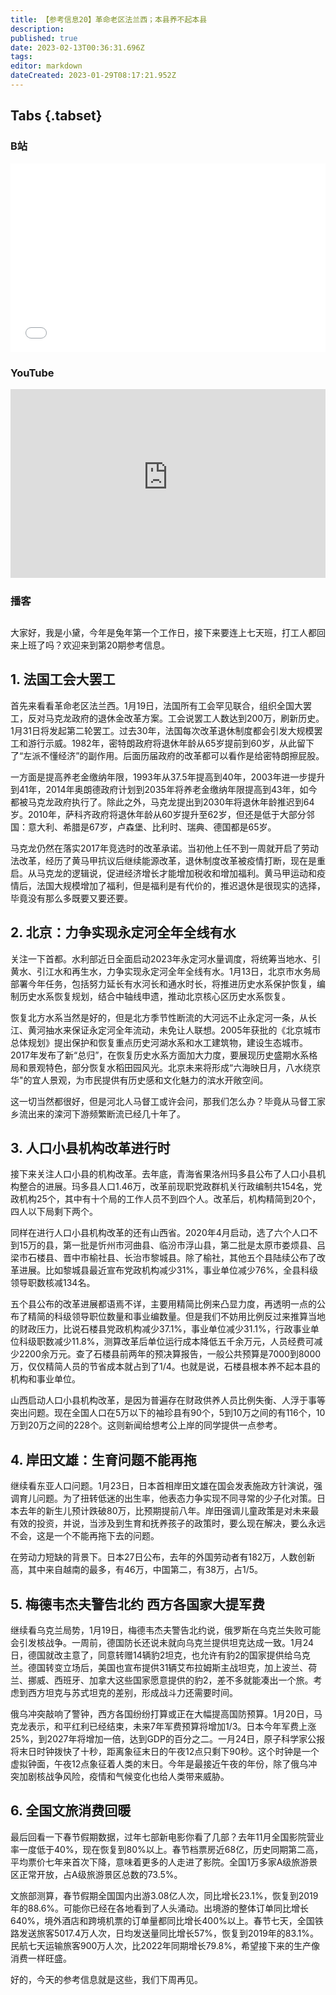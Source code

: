 ```yaml
---
title: 【参考信息20】革命老区法兰西；本县养不起本县
description: 
published: true
date: 2023-02-13T00:36:31.696Z
tags: 
editor: markdown
dateCreated: 2023-01-29T08:17:21.952Z
---
```


## Tabs {.tabset}
### B站
<div style="position: relative; padding: 30% 45%;">
<iframe style="position: absolute; width: 100%; height: 100%; left: 0; top: 0;" src="//player.bilibili.com/player.html?&bvid=BV1T84y1L7JV&page=1&as_wide=1&high_quality=1&danmaku=1&autoplay=0" scrolling="no" border="0" frameborder="no" framespacing="0" allowfullscreen="true"></iframe>
</div>

### YouTube
<div style="position: relative; padding: 30% 45%;">
<iframe style="position: absolute; top: 0; left: 0; width: 100%; height: 100%;" src="https://www.youtube-nocookie.com/embed/FZFqJneeKfc" title="YouTube video player" frameborder="0" allow="accelerometer; autoplay; clipboard-write; encrypted-media; gyroscope; picture-in-picture" allowfullscreen></iframe>
</div>
  
### 播客
<div class="podcast-player"></div>

## 

大家好，我是小黛，今年是兔年第一个工作日，接下来要连上七天班，打工人都回来上班了吗？欢迎来到第20期参考信息。

## 1. 法国工会大罢工

首先来看看革命老区法兰西。1月19日，法国所有工会罕见联合，组织全国大罢工，反对马克龙政府的退休金改革方案。工会说罢工人数达到200万，刷新历史。1月31日将发起第二轮罢工。过去30年，法国每次改革退休制度都会引发大规模罢工和游行示威。1982年，密特朗政府将退休年龄从65岁提前到60岁，从此留下了“左派不懂经济”的副作用。后面历届政府的改革都可以看作是给密特朗擦屁股。

一方面是提高养老金缴纳年限，1993年从37.5年提高到40年，2003年进一步提升到41年，2014年奥朗德政府计划到2035年将养老金缴纳年限提高到43年，如今都被马克龙政府执行了。除此之外，马克龙提出到2030年将退休年龄推迟到64岁。2010年，萨科齐政府将退休年龄从60岁提升至62岁，但还是低于大部分邻国：意大利、希腊是67岁，卢森堡、比利时、瑞典、德国都是65岁。

马克龙仍然在落实2017年竞选时的改革承诺。当初他上任不到一周就开启了劳动法改革，经历了黄马甲抗议后继续能源改革，退休制度改革被疫情打断，现在是重启。从马克龙的逻辑说，促进经济增长才能增加税收和增加福利。黄马甲运动和疫情后，法国大规模增加了福利，但是福利是有代价的，推迟退休是很现实的选择，毕竟没有那么多既要又要还要。

## 2. 北京：力争实现永定河全年全线有水

关注一下首都。水利部近日全面启动2023年永定河水量调度，将统筹当地水、引黄水、引江水和再生水，力争实现永定河全年全线有水。1月13日，北京市水务局部署今年任务，包括努力延长有水河长和通水时长，将推进历史水系保护恢复，编制历史水系恢复规划，结合中轴线申遗，推动北京核心区历史水系恢复。

恢复北方水系当然是好的，但是北方季节性断流的大河远不止永定河一条，从长江、黄河抽水来保证永定河全年流动，未免让人联想。2005年获批的《北京城市总体规划》提出保护和恢复重点历史河湖水系和水工建筑物，建设生态城市。2017年发布了新“总归”，在恢复历史水系方面加大力度，要展现历史盛期水系格局和景观特色，部分恢复水稻田园风光。北京未来将形成“六海映日月，八水绕京华"的宜人景观，为市民提供有历史感和文化魅力的滨水开敞空间。

这一切当然都很好，但是河北人马督工或许会问，那我们怎么办？毕竟从马督工家乡流出来的滦河下游频繁断流已经几十年了。

## 3. 人口小县机构改革进行时

接下来关注人口小县的机构改革。去年底，青海省果洛州玛多县公布了人口小县机构整合的进展。玛多县人口1.46万，改革前现职党政群机关行政编制共154名，党政机构25个，其中有十个局的工作人员不到四个人。改革后，机构精简到20个，四人以下局剩下两个。

同样在进行人口小县机构改革的还有山西省。2020年4月启动，选了六个人口不到15万的县，第一批是忻州市河曲县、临汾市浮山县，第二批是太原市娄烦县、吕梁市石楼县、晋中市榆社县、长治市黎城县。除了榆社，其他五个县陆续公布了改革进展。比如黎城县最近宣布党政机构减少31%，事业单位减少76%，全县科级领导职数核减134名。

五个县公布的改革进展都语焉不详，主要用精简比例来凸显力度，再透明一点的公布了精简的科级领导职位数量和事业编数量。但是我们不妨用比例反过来推算当地的财政压力，比说石楼县党政机构减少37.1%，事业单位减少31.1%，行政事业单位科级职数减少11.8%，测算改革后单位运行成本降低五千余万元，人员经费可减少2200余万元。查了石楼县前两年的预决算报告，一般公共预算是7000到8000万，仅仅精简人员的节省成本就占到了1/4。也就是说，石楼县根本养不起本县的机构和事业单位。

山西启动人口小县机构改革，是因为普遍存在财政供养人员比例失衡、人浮于事等突出问题。现在全国人口在5万以下的袖珍县有90个，5到10万之间的有116个，10万到20万之间的228个。这则新闻给想考公上岸的同学提供一点参考。

## 4. 岸田文雄：生育问题不能再拖

继续看东亚人口问题。1月23日，日本首相岸田文雄在国会发表施政方针演说，强调育儿问题。为了扭转低迷的出生率，他表态力争实现不同寻常的少子化对策。日本去年的新生儿预计跌破80万，比预期提前八年。岸田强调儿童政策是对未来最有效的投资，并说，当涉及到生育和抚养孩子的政策时，要么现在解决，要么永远不会，这是一个不能再拖下去的问题。

在劳动力短缺的背景下。日本27日公布，去年的外国劳动者有182万，人数创新高，其中来自越南的最多，有46万，中国第二，有38万，占1/5。

## 5. 梅德韦杰夫警告北约 西方各国家大提军费

继续看乌克兰局势，1月19日，梅德韦杰夫警告北约说，俄罗斯在乌克兰失败可能会引发核战争。一周前，德国防长还说未就向乌克兰提供坦克达成一致。1月24日，德国就改主意了，同意转赠14辆豹2坦克，也允许有豹2的国家提供给乌克兰。德国转变立场后，美国也宣布提供31辆艾布拉姆斯主战坦克，加上波兰、荷兰、挪威、西班牙、加拿大这些国家愿意提供的豹2，差不多就能凑出一个旅。考虑到西方坦克与苏式坦克的差别，形成战斗力还需要时间。

俄乌冲突敲响了警钟，西方各国纷纷打算或正在大幅提高国防预算。1月20日，马克龙表示，和平红利已经结束，未来7年军费预算将增加1/3。日本今年军费上涨25%，到2027年将增加一倍，达到GDP的百分之二。一月24日，原子科学家公报将末日时钟拨快了十秒，距离象征末日的午夜12点只剩下90秒。这个时钟是一个虚拟钟面，午夜12点象征着人类的末日。今年是最接近午夜的年份，除了俄乌冲突加剧核战争风险，疫情和气候变化也给人类带来威胁。

## 6. 全国文旅消费回暖

最后回看一下春节假期数据，过年七部新电影你看了几部？去年11月全国影院营业率一度低于40%，现在恢复到80%以上。春节档票房近68亿，历史同期第二高，平均票价七年来首次下降，意味着更多的人走进了影院。全国1万多家A级旅游景区正常开放，占A级旅游景区总数的73.5%。

文旅部测算，春节假期全国国内出游3.08亿人次，同比增长23.1%，恢复到2019年的88.6%。可能你已经在各地看到了人头涌动。出境游的整体订单同比增长640%，境外酒店和跨境机票的订单量都同比增长400%以上。春节七天，全国铁路发送旅客5017.4万人次，日均发送量同比增长57%，恢复到2019年的83.1%。民航七天运输旅客900万人次，比2022年同期增长79.8%，希望接下来的生产像消费一样旺盛。

好的，今天的参考信息就是这些，我们下周再见。

